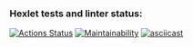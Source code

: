 ### Hexlet tests and linter status:
[![Actions Status](https://github.com/SaltyFingers/python-project-lvl1/workflows/hexlet-check/badge.svg)](https://github.com/SaltyFingers/python-project-lvl1/actions)
[![Maintainability](https://api.codeclimate.com/v1/badges/a99a88d28ad37a79dbf6/maintainability)](https://codeclimate.com/github/codeclimate/codeclimate/maintainability)
[![asciicast](https://asciinema.org/a/IJwGdWff1pgsCSJlkr6uOwGU8.svg)](https://asciinema.org/a/IJwGdWff1pgsCSJlkr6uOwGU8)
